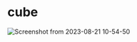 # cube
![Screenshot from 2023-08-21 10-54-50](https://github.com/GuillaumeSimonet17/cub3d/assets/84441663/d2d2d914-a9ba-4cc9-b4ab-03839d7fb2bf)
